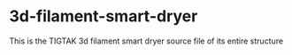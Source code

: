# 3d-filament-smart-dryer
This is the TIGTAK 3d filament smart dryer source file of its entire structure 
